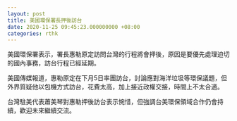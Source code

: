 ```yaml
---
layout: post
title: 美國環保署長押後訪台
date: 2020-11-25 09:45:23.000000000 +08:00
categories: rthk
---
```


美國環保署表示，署長惠勒原定訪問台灣的行程將會押後，原因是要優先處理迫切的國內事務，訪台行程已經延期。

美國傳媒報道，惠勒原定在下月5日率團訪台，討論應對海洋垃圾等環保議題，但外界質疑他以包機方式訪台，花費太高，加上接近政權交接，時間上不太合適。

台灣駐美代表蕭美琴對惠勒押後訪台表示惋惜，但強調台美環保領域合作仍會持續，歡迎未來繼續交流。

